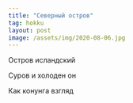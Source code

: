 ```yaml
---
title: "Северный остров"
tag: hokku
layout: post
image: /assets/img/2020-08-06.jpg
---
```


Остров исландский

Суров и холоден он

Как конунга взгляд